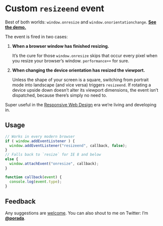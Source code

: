 # Custom `resizeend` event

Best of both worlds: `window.onresize` and `window.onorientationchange`. [**See the demo.**](http://porada.github.com/resizeend/)

The event is fired in two cases:

1. **When a browser window has finished resizing.**

    It’s the cure for those `window.onresize` skips that occur every pixel when you resize your browser’s window. `performance++` for sure.

2. **When changing the device orientation has resized the viewport.**

    Unless the shape of your screen is a square, switching from portrait mode into landscape (and vice versa) triggers `resizeend`. If rotating a device upside down doesn’t alter its viewport dimensions, the event isn’t dispatched, because there’s simply no need to.

Super useful in the [Responsive Web Design](http://en.wikipedia.org/wiki/Responsive_Web_Design) era we’re living and developing in.

## Usage

```javascript
// Works in every modern browser
if ( window.addEventListener ) {
  window.addEventListener("resizeend", callback, false);
}
// Falls back to `resize` for IE 8 and below
else {
  window.attachEvent("onresize", callback);
}

function callback(event) {
  console.log(event.type);
}
```

## Feedback

Any suggestions are [welcome](https://github.com/porada/resizeend/issues). You can also shout to me on Twitter: I’m **[@porada](http://twitter.com/porada)**.